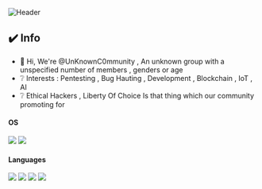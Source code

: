 ![Header](https://cdn.discordapp.com/attachments/869727889510252607/870391940707917865/a0926243919_10.png "Header")

## ✔️ Info
- 👋 Hi, We're @UnKnownC0mmunity , An unknown group with a unspecified number of members , genders or age
- ❔ Interests : Pentesting , Bug Hauting , Development , Blockchain , IoT , AI 
- ❔ Ethical Hackers , Liberty Of Choice Is that thing which our community promoting for

#### OS
![](https://img.shields.io/badge/OS-Linux-informational?style=flat&logo=linux&logoColor=white&color=520082)
![](https://img.shields.io/badge/OS-Windows-informational?style=flat&logo=windows&logoColor=white&color=520082)

#### Languages
![](https://img.shields.io/badge/Code-Python-informational?style=flat&logo=python&logoColor=white&color=520082)
![](https://img.shields.io/badge/Code-JavaScript-informational?style=flat&logo=javascript&logoColor=white&color=520082)
![](https://img.shields.io/badge/Code-C-informational?style=flat&logo=c&logoColor=white&color=520082)
![](https://img.shields.io/badge/Code-Rust-informational?style=flat&logo=rust&logoColor=white&color=520082)
